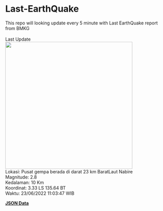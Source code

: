 # Last-EarthQuake
This repo will looking update every 5 minute with Last EarthQuake report from BMKG
<br>
<br>
Last Update
<br>
<img src="https://ews.bmkg.go.id/TEWS/data/20220623110347.mmi.jpg" width="400"/>
<br>
Lokasi: Pusat gempa berada di darat 23 km BaratLaut Nabire <br>
Magnitude: 2.8 <br>
Kedalaman: 10 Km <br>
Koordinat: 3.33 LS 135.64 BT <br>
Waktu: 23/06/2022 11:03:47 WIB <br>

<a href="./data/data.json">**JSON Data**</a>
